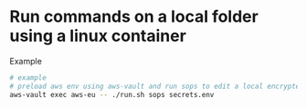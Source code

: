 # Run commands on a local folder using a linux container

Example

```bash
# example
# preload aws env using aws-vault and run sops to edit a local encrypted file
aws-vault exec aws-eu -- ./run.sh sops secrets.env
```
